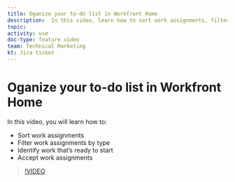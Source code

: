 ```yaml
---
title: Oganize your to-do list in Workfront Home
description:  In this video, learn how to sort work assignments, filter assignments by type, identify work that's ready to start, and accept work assignments in Adobe Workfront.
topic:
activity: use
doc-type: feature video
team: Technical Marketing
kt: Jira ticket
---
```

# Oganize your to-do list in Workfront Home

In this video, you will learn how to:

* Sort work assignments
* Filter work assignments by type
* Identify work that’s ready to start
* Accept work assignments

>[!VIDEO](https://video.tv.adobe.com/v/335099/?quality=12)

